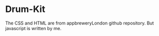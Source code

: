 # Drum-Kit
The CSS and HTML are from appbreweryLondon github repository. But javascript is written by me.
